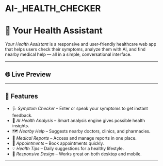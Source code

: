 # AI-_HEALTH_CHECKER
# 🏥 Your Health Assistant

*Your Health Assistant* is a responsive and user-friendly healthcare web app that helps users check their symptoms, analyze them with AI, and find nearby medical help — all in a simple, conversational interface.

---

## 🌐 Live Preview



---

## 🚀 Features

- 🩺 *Symptom Checker* – Enter or speak your symptoms to get instant feedback.
- 🧠 *AI Health Analysis* – Smart analysis engine gives possible health insights.
- 🗺 *Nearby Help* – Suggests nearby doctors, clinics, and pharmacies.
- 📁 *Medical Reports* – Access and manage reports in one place.
- 📆 *Appointments* – Book appointments quickly.
- 💡 *Health Tips* – Daily suggestions for a healthy lifestyle.
- 📱 *Responsive Design* – Works great on both desktop and mobile.

---
